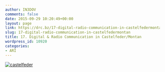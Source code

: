 ```yaml
---
author: IN3DOV
comments: false
date: 2015-09-29 10:20:49+00:00
layout: page
link: https://drc.bz/17-digital-radio-communication-in-castelfedermontan/
slug: 17-digital-radio-communication-in-castelfedermontan
title: 17. Digital & Radio Communication in Castelfeder/Montan
wordpress_id: 10920
categories:
- ARI
---
```


[![castelfeder](https://drc.bz/wp-content/uploads/2015/09/castelfeder.jpg)](https://drc.bz/wp-content/uploads/2015/09/castelfeder.jpg)
